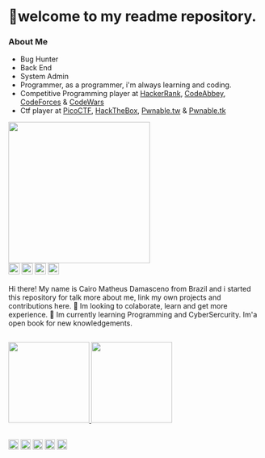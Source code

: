 # 👋welcome to my readme repository.
### About Me

- Bug Hunter
- Back End
- System Admin
- Programmer, as a programmer, i'm always learning and coding.
- Competitive Programming player at <a href="https://www.hackerrank.com/matheusreisd?h_r=internal-search&hr_r=1">HackerRank</a>, <a href="#">CodeAbbey</a>, <a href="https://codeforces.com/profile/caiteteuz">CodeForces</a> &  <a href="#">CodeWars</a>
- Ctf player at <a href="https://picoctf.org/">PicoCTF</a>, <a href="#">HackTheBox</a>,  <a href="#">Pwnable.tw</a> &  <a href="#">Pwnable.tk</a>

[comment]: <> (GIF_OF_MY_FAVORITE_MOVIE_OR_ANIME_)
<div>
<img height="280em" src="https://github.com/matheusreisd/matheusreisd/blob/main/profile_assets/giphy1.gif">
</div>

[comment]: <> (SOCIAL)
<div style="display: inline_block">
<a href="https://mail.google.com/mail/u/0/#inbox?compose=CllgCHrhTrrkcsjcKWlchvpdjMjWWlhRWGbNhVwLqPsrlXPfVktnMhrpTVPlvxLlKTRCSKjNdwL"><img align="center" alt="matheus.reis344512@gmail.com" height=22" src="https://img.shields.io/badge/Gmail-D14836?style=for-the-badge&logo=gmail&logoColor=white"></a>
<a href="https://www.linkedin.com/in/cairo-matheus-5a5539205/"><img align="center" height=22" src="https://img.shields.io/badge/LinkedIn-0077B5?style=for-the-badge&logo=linkedin&logoColor=white"></a>
<a href="#"><img align="center" height=22" src="https://img.shields.io/badge/Reddit-FF4500?style=for-the-badge&logo=reddit&logoColor=white"></a>
<a href="https://github.com/matheusreisd"><img align="center" alt="https://github.com/matheusreisd" height=22" src="https://img.shields.io/badge/GitHub-100000?style=for-the-badge&logo=github&logoColor=white"></a>
</div>

####
Hi there! My name is Cairo Matheus Damasceno from Brazil
and i started this repository for talk more about me, link
my own projects and contributions here. 👀 Im looking to colaborate,
learn and get more experience. 🌱 Im currently learning Programming
and CyberSercurity. Im'a open book for new knowledgements.

##

[comment]: <> (STATUS)
<div>
<a href="https://github.com/matheusreisd/matheusreisd">
<img height="160em" src="https://github-readme-stats.vercel.app/api?username=kir00t&count_private=true&theme=dark">
<img height="160em" src="https://github-readme-stats.vercel.app/api/top-langs/?username=kir00t&layout=compact&theme=dark">
</div>

##
[comment]: <> (BADGES)
<div style="display: inline_block">
<a href="#"><img align="center" height=20" src="https://img.shields.io/badge/Windows-0078D6?style=for-the-badge&logo=windows&logoColor=white"></a>
<a href="#"><img align="center" height=20" src="https://img.shields.io/badge/Arch_Linux-1793D1?style=for-the-badge&logo=arch-linux&logoColor=white"></a>
<a href="#"><img align="center" height=20" src="https://img.shields.io/badge/Shell_Script-121011?style=for-the-badge&logo=gnu-bash&logoColor=white"></a>
<a href="#"><img align="center" height=20" src="https://img.shields.io/badge/Python-14354C?style=for-the-badge&logo=python&logoColor=white"></a>
<a href="#"><img align="center" height=20" src="https://img.shields.io/badge/C-00599C?style=for-the-badge&logo=c&logoColor=white"></a>
  
##
[comment]: <> (PINNED)
  

